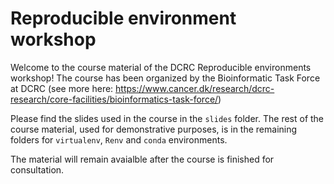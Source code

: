 # Reproducible environment workshop

Welcome to the course material of the DCRC Reproducible environments workshop!
The course has been organized by the Bioinformatic Task Force at DCRC (see more here: https://www.cancer.dk/research/dcrc-research/core-facilities/bioinformatics-task-force/) 

Please find the slides used in the course in the `slides` folder. The rest of the course material, used for demonstrative purposes, is in the remaining folders for `virtualenv`, `Renv` and `conda` environments.

The material will remain avaialble after the course is finished for consultation.
